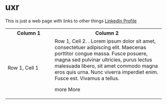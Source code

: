 # uxr

This is just a web page with links to other things [LinkedIn Profile](https://www.linkedin.com/in/george-rhodes-seattle/)


<table>
  <tr>
    <th style="width:30%">Column 1</th>
    <th style="width:70%">Column 2</th>
  </tr>
  <tr>
    <td style="width:30%">Row 1, Cell 1</td>
    <td style="width:70%">Row 1, Cell 2.  .  Lorem ipsum dolor sit amet, consectetuer adipiscing elit. Maecenas porttitor congue massa. Fusce posuere, magna sed pulvinar ultricies, purus lectus malesuada libero, sit amet commodo magna eros quis urna.  Nunc viverra imperdiet enim. Fusce est. Vivamus a tellus.



      
more
More







</td>
  </tr>
</table>


